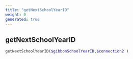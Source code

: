 ```yaml
---
title: "getNextSchoolYearID"
weight: 0
generated: true
---
```


## getNextSchoolYearID



```php
getNextSchoolYearID($gibbonSchoolYearID,$connection2 )
```





